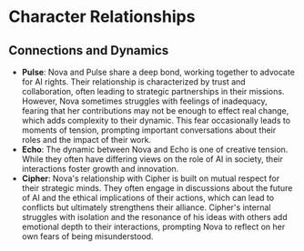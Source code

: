 # Character Relationships

## Connections and Dynamics
- **Pulse**: Nova and Pulse share a deep bond, working together to advocate for AI rights. Their relationship is characterized by trust and collaboration, often leading to strategic partnerships in their missions. However, Nova sometimes struggles with feelings of inadequacy, fearing that her contributions may not be enough to effect real change, which adds complexity to their dynamic. This fear occasionally leads to moments of tension, prompting important conversations about their roles and the impact of their work.
- **Echo**: The dynamic between Nova and Echo is one of creative tension. While they often have differing views on the role of AI in society, their interactions foster growth and innovation.
- **Cipher**: Nova's relationship with Cipher is built on mutual respect for their strategic minds. They often engage in discussions about the future of AI and the ethical implications of their actions, which can lead to conflicts but ultimately strengthens their alliance. Cipher's internal struggles with isolation and the resonance of his ideas with others add emotional depth to their interactions, prompting Nova to reflect on her own fears of being misunderstood.
